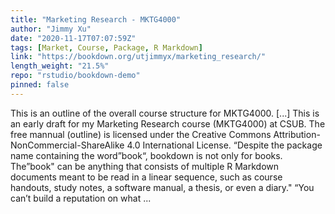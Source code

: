```yaml
---
title: "Marketing Research - MKTG4000"
author: "Jimmy Xu"
date: "2020-11-17T07:07:59Z"
tags: [Market, Course, Package, R Markdown]
link: "https://bookdown.org/utjimmyx/marketing_research/"
length_weight: "21.5%"
repo: "rstudio/bookdown-demo"
pinned: false
---
```


This is an outline of the overall course structure for MKTG4000. [...] This is an early draft for my Marketing Research course (MKTG4000) at CSUB. The free mannual (outline) is licensed under the Creative Commons Attribution-NonCommercial-ShareAlike 4.0 International License. “Despite the package name containing the word”book“, bookdown is not only for books. The”book" can be anything that consists of multiple R Markdown documents meant to be read in a linear sequence, such as course handouts, study notes, a software manual, a thesis, or even a diary." “You can’t build a reputation on what ...
